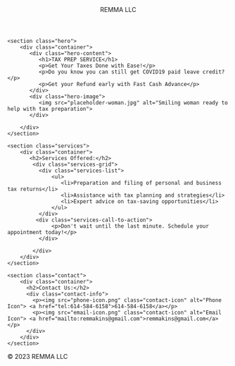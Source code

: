 <!DOCTYPE html>
<html lang="en">
<head>
    <meta charset="UTF-8">
    <meta name="viewport" content="width=device-width, initial-scale=1.0">
    <title>REMMA LLC - Tax Prep Service</title>
    <link rel="stylesheet" href="style.css">
</head>
<body>
    <header>
        <div class="header-bar">
            <div class="container">
                <div class="logo">REMMA LLC</div>
            </div>
        </div>
    </header>

    <section class="hero">
        <div class="container">
           <div class="hero-content">
              <h1>TAX PREP SERVICE</h1>
              <p>Get Your Taxes Done with Ease!</p>
              <p>Do you know you can still get COVID19 paid leave credit?</p>
              <p>Get your Refund early with Fast Cash Advance</p>
           </div>
           <div class="hero-image">
              <img src="placeholder-woman.jpg" alt="Smiling woman ready to help with tax preparation">
           </div>

        </div>
    </section>

    <section class="services">
        <div class="container">
           <h2>Services Offered:</h2>
            <div class="services-grid">
              <div class="services-list">
                  <ul>
                     <li>Preparation and filing of personal and business tax returns</li>
                     <li>Assistance with tax planning and strategies</li>
                     <li>Expert advice on tax-saving opportunities</li>
                  </ul>
              </div>
             <div class="services-call-to-action">
                  <p>Don't wait until the last minute. Schedule your appointment today!</p>
              </div>

            </div>
        </div>
    </section>

    <section class="contact">
        <div class="container">
          <h2>Contact Us:</h2>
          <div class="contact-info">
            <p><img src="phone-icon.png" class="contact-icon" alt="Phone Icon"> <a href="tel:614-584-6158">614-584-6158</a></p>
            <p><img src="email-icon.png" class="contact-icon" alt="Email Icon"> <a href="mailto:remmakins@gmail.com">remmakins@gmail.com</a></p>
          </div>
        </div>
    </section>


  <footer>
      <p>&copy; 2023 REMMA LLC</p>
  </footer>

</body>
</html>
